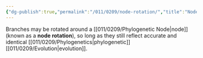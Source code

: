 ```yaml
---
{"dg-publish":true,"permalink":"/011/0209/node-rotation/","title":"Node Rotation","tags":["BIOL422"],"created":"2024-10-03T23:16:44.000-07:00","updated":"2025-01-22T00:46:34.794-08:00"}
---
```


Branches may be rotated around a [[011/0209/Phylogenetic Node\|node]] (known as a **node rotation**), so long as they still reflect accurate and identical [[011/0209/Phylogenetics\|phylogenetic]] [[011/0209/Evolution\|evolution]].